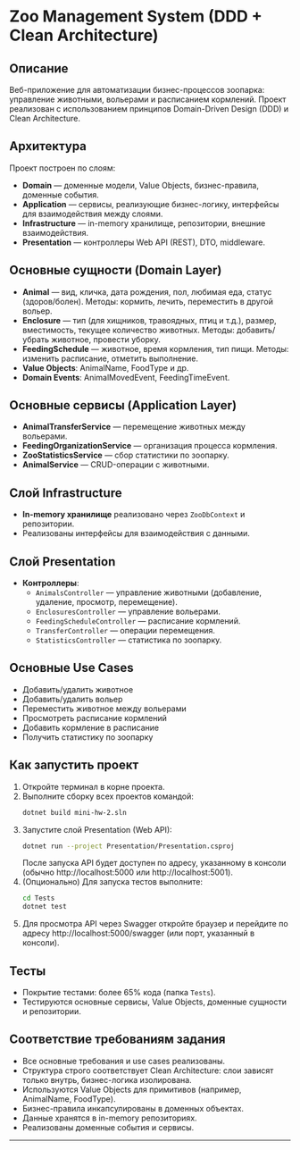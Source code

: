 # Zoo Management System (DDD + Clean Architecture)

## Описание

Веб-приложение для автоматизации бизнес-процессов зоопарка: управление животными, вольерами и расписанием кормлений. Проект реализован с использованием принципов Domain-Driven Design (DDD) и Clean Architecture.

## Архитектура

Проект построен по слоям:
- **Domain** — доменные модели, Value Objects, бизнес-правила, доменные события.
- **Application** — сервисы, реализующие бизнес-логику, интерфейсы для взаимодействия между слоями.
- **Infrastructure** — in-memory хранилище, репозитории, внешние взаимодействия.
- **Presentation** — контроллеры Web API (REST), DTO, middleware.

## Основные сущности (Domain Layer)
- **Animal** — вид, кличка, дата рождения, пол, любимая еда, статус (здоров/болен). Методы: кормить, лечить, переместить в другой вольер.
- **Enclosure** — тип (для хищников, травоядных, птиц и т.д.), размер, вместимость, текущее количество животных. Методы: добавить/убрать животное, провести уборку.
- **FeedingSchedule** — животное, время кормления, тип пищи. Методы: изменить расписание, отметить выполнение.
- **Value Objects**: AnimalName, FoodType и др.
- **Domain Events**: AnimalMovedEvent, FeedingTimeEvent.

## Основные сервисы (Application Layer)
- **AnimalTransferService** — перемещение животных между вольерами.
- **FeedingOrganizationService** — организация процесса кормления.
- **ZooStatisticsService** — сбор статистики по зоопарку.
- **AnimalService** — CRUD-операции с животными.

## Слой Infrastructure
- **In-memory хранилище** реализовано через `ZooDbContext` и репозитории.
- Реализованы интерфейсы для взаимодействия с данными.

## Слой Presentation
- **Контроллеры**:
  - `AnimalsController` — управление животными (добавление, удаление, просмотр, перемещение).
  - `EnclosuresController` — управление вольерами.
  - `FeedingScheduleController` — расписание кормлений.
  - `TransferController` — операции перемещения.
  - `StatisticsController` — статистика по зоопарку.

## Основные Use Cases
- Добавить/удалить животное
- Добавить/удалить вольер
- Переместить животное между вольерами
- Просмотреть расписание кормлений
- Добавить кормление в расписание
- Получить статистику по зоопарку

## Как запустить проект

1. Откройте терминал в корне проекта.
2. Выполните сборку всех проектов командой:
   ```sh
   dotnet build mini-hw-2.sln
   ```
3. Запустите слой Presentation (Web API):
   ```sh
   dotnet run --project Presentation/Presentation.csproj
   ```
   После запуска API будет доступен по адресу, указанному в консоли (обычно http://localhost:5000 или http://localhost:5001).
4. (Опционально) Для запуска тестов выполните:
   ```sh
   cd Tests
   dotnet test
   ```
5. Для просмотра API через Swagger откройте браузер и перейдите по адресу http://localhost:5000/swagger (или порт, указанный в консоли).

## Тесты
- Покрытие тестами: более 65% кода (папка `Tests`).
- Тестируются основные сервисы, Value Objects, доменные сущности и репозитории.

## Соответствие требованиям задания
- Все основные требования и use cases реализованы.
- Структура строго соответствует Clean Architecture: слои зависят только внутрь, бизнес-логика изолирована.
- Используются Value Objects для примитивов (например, AnimalName, FoodType).
- Бизнес-правила инкапсулированы в доменных объектах.
- Данные хранятся в in-memory репозиториях.
- Реализованы доменные события и сервисы.

---

